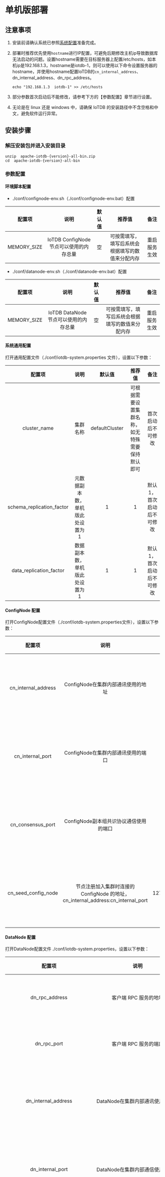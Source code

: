 <!--

    Licensed to the Apache Software Foundation (ASF) under one
    or more contributor license agreements.  See the NOTICE file
    distributed with this work for additional information
    regarding copyright ownership.  The ASF licenses this file
    to you under the Apache License, Version 2.0 (the
    "License"); you may not use this file except in compliance
    with the License.  You may obtain a copy of the License at
    
        http://www.apache.org/licenses/LICENSE-2.0
    
    Unless required by applicable law or agreed to in writing,
    software distributed under the License is distributed on an
    "AS IS" BASIS, WITHOUT WARRANTIES OR CONDITIONS OF ANY
    KIND, either express or implied.  See the License for the
    specific language governing permissions and limitations
    under the License.

-->
# 单机版部署

## 注意事项

1. 安装前请确认系统已参照[系统配置](.\Environment-Requirements.md)准备完成。

2. 部署时推荐优先使用`hostname`进行IP配置，可避免后期修改主机ip导致数据库无法启动的问题。设置hostname需要在目标服务器上配置/etc/hosts，如本机ip是192.168.1.3，hostname是iotdb-1，则可以使用以下命令设置服务器的 hostname，并使用hostname配置IoTDB的`cn_internal_address`、dn_internal_address、dn_rpc_address。

   ```shell
   echo "192.168.1.3  iotdb-1" >> /etc/hosts 
   ```

3. 部分参数首次启动后不能修改，请参考下方的【参数配置】章节进行设置。

4. 无论是在 linux 还是 windows 中，请确保 IoTDB 的安装路径中不含空格和中文，避免软件运行异常。

## 安装步骤

### 解压安装包并进入安装目录

```shell
unzip  apache-iotdb-{version}-all-bin.zip
cd  apache-iotdb-{version}-all-bin
```

### 参数配置

#### 环境脚本配置

- ./conf/confignode-env.sh（./conf/confignode-env.bat）配置

| **配置项**  |                **说明**                | **默认值** |                    **推荐值**                    |     备注     |
| ----------- | :------------------------------------: | :--------: | :----------------------------------------------: | :----------: |
| MEMORY_SIZE | IoTDB ConfigNode节点可以使用的内存总量 |     空     | 可按需填写，填写后系统会根据填写的数值来分配内存 | 重启服务生效 |

- ./conf/datanode-env.sh（./conf/datanode-env.bat）配置

| **配置项**  |               **说明**               | **默认值** |                    **推荐值**                    |     备注     |
| :---------: | :----------------------------------: | :--------: | :----------------------------------------------: | :----------: |
| MEMORY_SIZE | IoTDB DataNode节点可以使用的内存总量 |     空     | 可按需填写，填写后系统会根据填写的数值来分配内存 | 重启服务生效 |

#### 系统通用配置

打开通用配置文件（./conf/iotdb-system.properties 文件），设置以下参数：

|        **配置项**         |             **说明**             |   **默认值**   |                    **推荐值**                    |           备注            |
| :-----------------------: | :------------------------------: | :------------: | :----------------------------------------------: | :-----------------------: |
|       cluster_name        |             集群名称             | defaultCluster | 可根据需要设置集群名称，如无特殊需要保持默认即可 |    首次启动后不可修改     |
| schema_replication_factor | 元数据副本数，单机版此处设置为 1 |       1        |                        1                         | 默认1，首次启动后不可修改 |
|  data_replication_factor  |  数据副本数，单机版此处设置为 1  |       1        |                        1                         | 默认1，首次启动后不可修改 |

#### ConfigNode 配置

打开ConfigNode配置文件（./conf/iotdb-system.properties文件），设置以下参数：

|     **配置项**      |                           **说明**                           |    **默认**     |                      推荐值                      |      **备注**      |
| :-----------------: | :----------------------------------------------------------: | :-------------: | :----------------------------------------------: | :----------------: |
| cn_internal_address |              ConfigNode在集群内部通讯使用的地址              |    127.0.0.1    | 所在服务器的IPV4地址或hostname，推荐使用hostname | 首次启动后不能修改 |
|  cn_internal_port   |              ConfigNode在集群内部通讯使用的端口              |      10710      |                      10710                       | 首次启动后不能修改 |
|  cn_consensus_port  |            ConfigNode副本组共识协议通信使用的端口            |      10720      |                      10720                       | 首次启动后不能修改 |
| cn_seed_config_node | 节点注册加入集群时连接的ConfigNode 的地址，cn_internal_address:cn_internal_port | 127.0.0.1:10710 |       cn_internal_address:cn_internal_port       | 首次启动后不能修改 |

#### DataNode 配置

打开DataNode配置文件 ./conf/iotdb-system.properties，设置以下参数：

|           **配置项**            |                           **说明**                           |    **默认**     |                      推荐值                      | **备注**           |
| :-----------------------------: | :----------------------------------------------------------: | :-------------: | :----------------------------------------------: | :----------------- |
|         dn_rpc_address          |                    客户端 RPC 服务的地址                     |     0.0.0.0     | 所在服务器的IPV4地址或hostname，推荐使用hostname | 重启服务生效       |
|           dn_rpc_port           |                    客户端 RPC 服务的端口                     |      6667       |                       6667                       | 重启服务生效       |
|       dn_internal_address       |               DataNode在集群内部通讯使用的地址               |    127.0.0.1    | 所在服务器的IPV4地址或hostname，推荐使用hostname | 首次启动后不能修改 |
|        dn_internal_port         |               DataNode在集群内部通信使用的端口               |      10730      |                      10730                       | 首次启动后不能修改 |
|    dn_mpp_data_exchange_port    |               DataNode用于接收数据流使用的端口               |      10740      |                      10740                       | 首次启动后不能修改 |
|  dn_data_region_consensus_port  |          DataNode用于数据副本共识协议通信使用的端口          |      10750      |                      10750                       | 首次启动后不能修改 |
| dn_schema_region_consensus_port |         DataNode用于元数据副本共识协议通信使用的端口         |      10760      |                      10760                       | 首次启动后不能修改 |
|       dn_seed_config_node       | 节点注册加入集群时连接的ConfigNode地址,即cn_internal_address:cn_internal_port | 127.0.0.1:10710 |       cn_internal_address:cn_internal_port       | 首次启动后不能修改 |

### 启动ConfigNode 节点

进入iotdb的sbin目录下，启动confignode

```shell
./start-confignode.sh    -d      #“-d”参数将在后台进行启动 
```

### 启动DataNode 节点

 进入iotdb的sbin目录下，启动datanode：

```shell
cd sbin
./start-datanode.sh   -d   #-d参数将在后台进行启动 
```

### 验证部署

可直接执行 ./sbin 目录下的 Cli 启动脚本：

```shell
./start-cli.sh  -h  ip(本机ip或域名)  -p  端口号(6667)
```

   成功启动后，出现如下界面显示IoTDB安装成功。

![](https://alioss.timecho.com/docs/img/%E5%BC%80%E6%BA%90%E7%89%88%E5%90%AF%E5%8A%A8%E6%88%90%E5%8A%9F.png)


出现安装成功界面后，使用`show cluster`命令查看服务运行状态

当看到status都是running表示服务启动成功

![](https://alioss.timecho.com/docs/img/%E5%BC%80%E6%BA%90-%E5%8D%95%E6%9C%BAshow.jpeg)

> 出现`ACTIVATED(W)`为被动激活，表示此ConfigNode没有license文件（或没有签发时间戳最新的license文件）。此时建议检查license文件是否已放入license文件夹，没有请放入license文件，若已存在license文件，可能是此节点license文件与其他节点信息不一致导致，请联系天谋工作人员重新申请.
